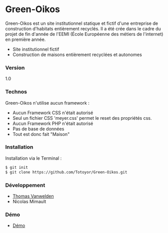# Green-Oikos

Green-Oikos est un site institutionnel statique et fictif d'une entreprise de construction d'habitats entièrement recyclés.
Il a été crée dans le cadre du projet de fin d'année de l'EEMI (École Européenne des métiers de l'internet) en première année.

  - Site institutionnel fictif
  - Construction de maisons entièrement recyclées et autonomes

### Version
1.0

### Technos
Green-Oikos n'utilise aucun framework :
* Aucun Framework CSS n'était autorisé
* Seul un fichier CSS 'meyer.css' permet le reset des propriétés css.
* Aucun Framework PHP n'était autorisé
* Pas de base de données
* Tout est donc fait "Maison"

### Installation

Installation via le Terminal :

```sh
$ git init
$ git clone https://github.com/Totoyor/Green-Oikos.git
```

### Développement

* [Thomas Vanwelden](https://github.com/Totoyor)
* Nicolas Mimault


### Démo

- [Démo](http://vanwelde.etudiant-eemi.com/perso/Green-Oikos/)